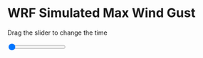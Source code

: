 <h1>WRF Simulated Max Wind Gust</h1>
<p>Drag the slider to change the time</p>

<div class="slidecontainer">
<input oninput='setImage(this)' class="slider" type="range" min="0" max="11" value="0" step="1" />
<img id='img'/>
</div>

<script>
var img = document.getElementById('img');
var img_array = ['/assets/images/wrf/w_wrfout_d01_2020-07-17_12:00:00.png',
'/assets/images/wrf/w_wrfout_d01_2020-07-17_13:00:00.png',
'/assets/images/wrf/w_wrfout_d01_2020-07-17_14:00:00.png',
'/assets/images/wrf/w_wrfout_d01_2020-07-17_15:00:00.png',
'/assets/images/wrf/w_wrfout_d01_2020-07-17_16:00:00.png',
'/assets/images/wrf/w_wrfout_d01_2020-07-17_17:00:00.png',
'/assets/images/wrf/w_wrfout_d01_2020-07-17_18:00:00.png',
'/assets/images/wrf/w_wrfout_d01_2020-07-17_19:00:00.png',
'/assets/images/wrf/w_wrfout_d01_2020-07-17_20:00:00.png',
'/assets/images/wrf/w_wrfout_d01_2020-07-17_21:00:00.png',
'/assets/images/wrf/w_wrfout_d01_2020-07-17_22:00:00.png',];
function setImage(obj)
{
        var value = obj.value;
        img.src = img_array[value];

}
</script>
